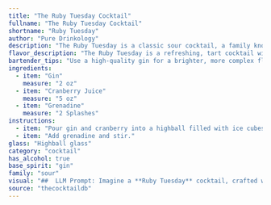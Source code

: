 ```yaml
---
title: "The Ruby Tuesday Cocktail"
fullname: "The Ruby Tuesday Cocktail"
shortname: "Ruby Tuesday"
author: "Pure Drinkology"
description: "The Ruby Tuesday is a classic sour cocktail, a family known for its tart and refreshing flavors.  While its exact origin is unknown, it likely emerged in the 1950s-60s, taking inspiration from the popularity of sour cocktails and the bright red hues of cranberry and grenadine. "
flavor_description: "The Ruby Tuesday is a refreshing, tart cocktail with a vibrant crimson hue. The gin provides a juniper-forward backbone, while cranberry juice adds a sharp, tangy sweetness. Grenadine contributes a delicate touch of sweetness and a hint of pomegranate flavor, rounding out the cocktail with a balanced finish. "
bartender_tips: "Use a high-quality gin for a brighter, more complex flavor.  Chill all ingredients beforehand for a refreshing drink.  Shake with ice vigorously to ensure thorough mixing.  Don't over-pour grenadine; a small amount adds color and sweetness without overpowering the cranberry.  Garnish with a lime wedge or a sprig of rosemary for a festive touch. "
ingredients:
  - item: "Gin"
    measure: "2 oz"
  - item: "Cranberry Juice"
    measure: "5 oz"
  - item: "Grenadine"
    measure: "2 Splashes"
instructions:
  - item: "Pour gin and cranberry into a highball filled with ice cubes."
  - item: "Add grenadine and stir."
glass: "Highball glass"
category: "cocktail"
has_alcohol: true
base_spirit: "gin"
family: "sour"
visual: "##  LLM Prompt: Imagine a **Ruby Tuesday** cocktail, crafted with **gin, cranberry juice, and grenadine**. Describe its appearance in detail, focusing on the following aspects:* **Color:** What shade of red is the drink? Is it a vibrant crimson, a deep ruby, or something in between? Does it have any hints of other colors, like pink or orange? * **Clarity:** Is the cocktail clear, or does it have a slightly cloudy appearance? Does it have any shimmering or iridescent qualities?* **Texture:** Is the drink smooth or does it have a layered appearance? Are there any visible ingredients like ice cubes or fruit garnishes?* **Overall Impression:** How would you describe the visual appeal of this cocktail? Is it inviting, sophisticated, or playful?Please provide a detailed description of the Ruby Tuesday's appearance, using vivid language and imagery. "
source: "thecocktaildb"
---
```



